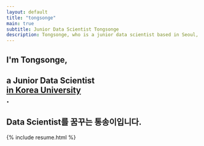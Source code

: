 ```yaml
---
layout: default
title: "tongsonge"
main: true
subtitle: Junior Data Scientist Tongsonge
description: Tongsonge, who is a junior data scientist based in Seoul, South Korea. | 아직은 애송이인 Data Scientist 통송이입니다.
---
```

<div class="intro-animation">
<section class="explanation">
    <h1 class="intro">
    I'm Tongsonge,
    </h1>
    <h1 class="intro">a Junior Data Scientist
        <div class="intro-link">
            <a class="transition" href="https://tongsonge.githbu.io/" target="_blank">
                in Korea University
            </a>
            <div class="underline-mask transition"></div>
            <div class="underline"></div>
        </div>.
    </h1>
    <h2 class="intro"> Data Scientist를 꿈꾸는 통송이입니다.</h2>
</section>
</div>
{% include resume.html %}
